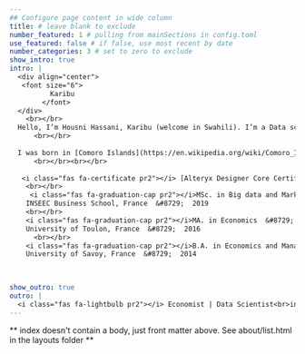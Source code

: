 ```yaml
---
## Configure page content in wide column
title: # leave blank to exclude
number_featured: 1 # pulling from mainSections in config.toml
use_featured: false # if false, use most recent by date
number_categories: 3 # set to zero to exclude
show_intro: true
intro: |
  <div align="center">
   <font size="6">
          Karibu
        </font>
  </div>
    <br></br>
  Hello, I’m Housni Hassani, Karibu (welcome in Swahili). I’m a Data scientist | Economist and R addict, passionate about Sport and Nature. I use scientific methods, process and algorithms to extract knowledge and insights from data. Some topics of interest but are not limited to Data Analytics, Machine Learning, NLP, Marketing, Economics (Small Island developing states). I also love teaching mathematics and statics. 
      <br></br>
      
  I was born in [Comoro Islands](https://en.wikipedia.org/wiki/Comoro_Islands), grew up in France and, currently living in Sydney, Australia. In my free time, you can find in an outdoor gym doing Calisthenics, on the beach or in a park doing slackline or reading a book.    
      <br></br><br></br>
     
   <i class="fas fa-certificate pr2"></i> [Alteryx Designer Core Certification](https://www.credly.com/badges/2465360b-41e7-4fa7-bd71-36760be73233/public_url) &#8729;  Alteryx  &#8729;  2022</i>
    <br></br>
     <i class="fas fa-graduation-cap pr2"></i>MSc. in Big data and Marketing manager  &#8729;
    INSEEC Business School, France  &#8729;  2019
    <br></br>
    <i class="fas fa-graduation-cap pr2"></i>MA. in Economics  &#8729;
    University of Toulon, France  &#8729;  2016
      <br></br>
    <i class="fas fa-graduation-cap pr2"></i>B.A. in Economics and Management  &#8729;
    University of Savoy, France  &#8729;  2014

    
  
show_outro: true
outro: |
  <i class="fas fa-lightbulb pr2"></i> Economist | Data Scientist<br>interested in all things data 
---
```


** index doesn't contain a body, just front matter above.
See about/list.html in the layouts folder **
